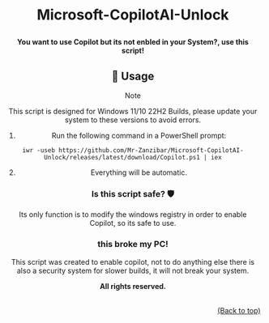 # <p align="center"> Microsoft-CopilotAI-Unlock </p>

<div align="center">

<h4 align="center"> You want to use Copilot but its not enbled in your System?, use this script! </h4>

## 🔧 Usage

> [!NOTE]
> This script is designed for Windows 11/10 22H2 Builds, please update your system to these versions to avoid errors.

1. Run the following command in a PowerShell prompt:

`iwr -useb https://github.com/Mr-Zanzibar/Microsoft-CopilotAI-Unlock/releases/latest/download/Copilot.ps1 | iex`

2. Everything will be automatic.

### Is this script safe? 🛡️

Its only function is to modify the windows registry in order to enable Copilot, so its safe to use.

### this broke my PC!

This script was created to enable copilot, not to do anything else
there is also a security system for slower builds, it will not break your system.


**<div align="center" id="footer">All rights reserved. <div>**
<br>
<div align="right"><a href="#">(Back to top)</a></div>
